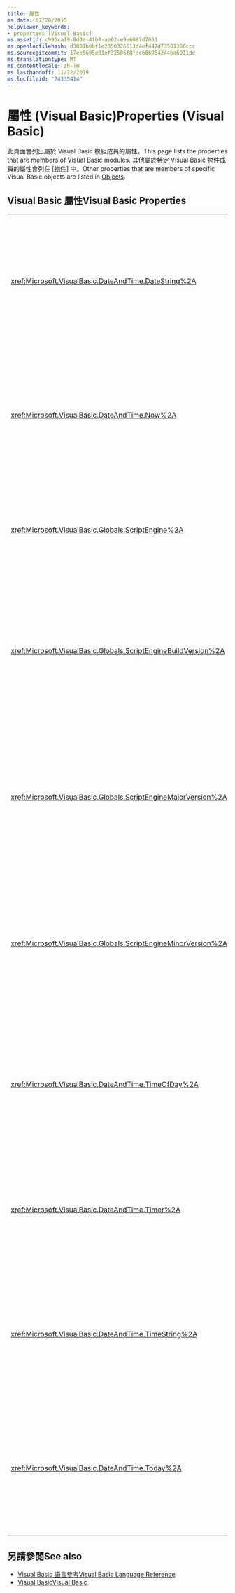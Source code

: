 ```yaml
---
title: 屬性
ms.date: 07/20/2015
helpviewer_keywords:
- properties [Visual Basic]
ms.assetid: c995caf9-8d0e-4fb8-ae02-e9e6087d7651
ms.openlocfilehash: d3801b0bf1e2350326613d4ef447d73501386ccc
ms.sourcegitcommit: 17ee6605e01ef32506f8fdc686954244ba6911de
ms.translationtype: MT
ms.contentlocale: zh-TW
ms.lasthandoff: 11/22/2019
ms.locfileid: "74335414"
---
```

# <a name="properties-visual-basic"></a><span data-ttu-id="22202-102">屬性 (Visual Basic)</span><span class="sxs-lookup"><span data-stu-id="22202-102">Properties (Visual Basic)</span></span>

<span data-ttu-id="22202-103">此頁面會列出屬於 Visual Basic 模組成員的屬性。</span><span class="sxs-lookup"><span data-stu-id="22202-103">This page lists the properties that are members of Visual Basic modules.</span></span> <span data-ttu-id="22202-104">其他屬於特定 Visual Basic 物件成員的屬性會列在 [[物件](../../visual-basic/language-reference/objects/index.md)] 中。</span><span class="sxs-lookup"><span data-stu-id="22202-104">Other properties that are members of specific Visual Basic objects are listed in [Objects](../../visual-basic/language-reference/objects/index.md).</span></span>  
  
## <a name="visual-basic-properties"></a><span data-ttu-id="22202-105">Visual Basic 屬性</span><span class="sxs-lookup"><span data-stu-id="22202-105">Visual Basic Properties</span></span>  
  
|||  
|---|---|  
|<xref:Microsoft.VisualBasic.DateAndTime.DateString%2A>|<span data-ttu-id="22202-106">傳回或設定 `String` 值，表示目前的日期（根據您的系統）。</span><span class="sxs-lookup"><span data-stu-id="22202-106">Returns or sets a `String` value representing the current date according to your system.</span></span>|  
|<xref:Microsoft.VisualBasic.DateAndTime.Now%2A>|<span data-ttu-id="22202-107">傳回 `Date` 值，其中包含根據您系統的目前日期和時間。</span><span class="sxs-lookup"><span data-stu-id="22202-107">Returns a `Date` value containing the current date and time according to your system.</span></span>|  
|<xref:Microsoft.VisualBasic.Globals.ScriptEngine%2A>|<span data-ttu-id="22202-108">傳回表示目前正在使用之執行時間的 `String`。</span><span class="sxs-lookup"><span data-stu-id="22202-108">Returns a `String` representing the runtime currently in use.</span></span>|  
|<xref:Microsoft.VisualBasic.Globals.ScriptEngineBuildVersion%2A>|<span data-ttu-id="22202-109">傳回 `Integer`，其中包含目前使用中之執行時間的組建版本號碼。</span><span class="sxs-lookup"><span data-stu-id="22202-109">Returns an `Integer` containing the build version number of the runtime currently in use.</span></span>|  
|<xref:Microsoft.VisualBasic.Globals.ScriptEngineMajorVersion%2A>|<span data-ttu-id="22202-110">傳回 `Integer`，其中包含目前使用中之執行時間的主要版本號碼。</span><span class="sxs-lookup"><span data-stu-id="22202-110">Returns an `Integer` containing the major version number of the runtime currently in use.</span></span>|  
|<xref:Microsoft.VisualBasic.Globals.ScriptEngineMinorVersion%2A>|<span data-ttu-id="22202-111">傳回 `Integer`，其中包含目前使用中之執行時間的次要版本號碼。</span><span class="sxs-lookup"><span data-stu-id="22202-111">Returns an `Integer` containing the minor version number of the runtime currently in use.</span></span>|  
|<xref:Microsoft.VisualBasic.DateAndTime.TimeOfDay%2A>|<span data-ttu-id="22202-112">傳回或設定 `Date` 值，其中包含根據您系統的目前當日時間。</span><span class="sxs-lookup"><span data-stu-id="22202-112">Returns or sets a `Date` value containing the current time of day according to your system.</span></span>|  
|<xref:Microsoft.VisualBasic.DateAndTime.Timer%2A>|<span data-ttu-id="22202-113">傳回 `Double` 值，表示從午夜以來經過的秒數。</span><span class="sxs-lookup"><span data-stu-id="22202-113">Returns a `Double` value representing the number of seconds elapsed since midnight.</span></span>|  
|<xref:Microsoft.VisualBasic.DateAndTime.TimeString%2A>|<span data-ttu-id="22202-114">傳回或設定 `String` 值，表示根據您系統的目前當日時間。</span><span class="sxs-lookup"><span data-stu-id="22202-114">Returns or sets a `String` value representing the current time of day according to your system.</span></span>|  
|<xref:Microsoft.VisualBasic.DateAndTime.Today%2A>|<span data-ttu-id="22202-115">根據您的系統，傳回或設定包含目前日期的 `Date` 值。</span><span class="sxs-lookup"><span data-stu-id="22202-115">Returns or sets a `Date` value containing the current date according to your system.</span></span>|  
  
## <a name="see-also"></a><span data-ttu-id="22202-116">另請參閱</span><span class="sxs-lookup"><span data-stu-id="22202-116">See also</span></span>

- [<span data-ttu-id="22202-117">Visual Basic 語言參考</span><span class="sxs-lookup"><span data-stu-id="22202-117">Visual Basic Language Reference</span></span>](../../visual-basic/language-reference/index.md)
- [<span data-ttu-id="22202-118">Visual Basic</span><span class="sxs-lookup"><span data-stu-id="22202-118">Visual Basic</span></span>](../../visual-basic/index.md)

